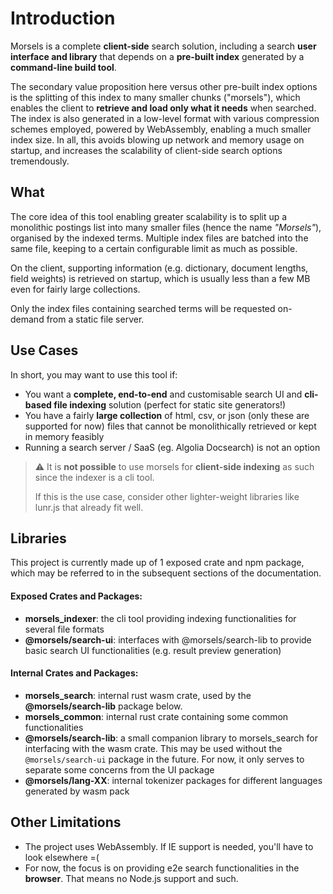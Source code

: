 # Introduction

Morsels is a complete **client-side** search solution, including a search **user interface and library** that depends on a **pre-built index** generated by a **command-line build tool**.

The secondary value proposition here versus other pre-built index options is the splitting of this index to many smaller chunks ("morsels"), which enables the client to **retrieve and load only what it needs** when searched. The index is also generated in a low-level format with various compression schemes employed, powered by WebAssembly, enabling a much smaller index size. In all, this avoids blowing up network and memory usage on startup, and increases the scalability of client-side search options tremendously.

## What

The core idea of this tool enabling greater scalability is to split up a monolithic postings list into many smaller files (hence the name *"Morsels"*), organised by the indexed terms. Multiple index files are batched into the same file, keeping to a certain configurable limit as much as possible.

On the client, supporting information (e.g. dictionary, document lengths, field weights) is retrieved on startup, which is usually less than a few MB even for fairly large collections.

Only the index files containing searched terms will be requested on-demand from a static file server.


## Use Cases

In short, you may want to use this tool if:
- You want a **complete, end-to-end** and customisable search UI and **cli-based file indexing** solution (perfect for static site generators!)
- You have a fairly **large collection** of html, csv, or json (only these are supported for now) files that cannot be monolithically retrieved or kept in memory feasibly
- Running a search server / SaaS (eg. Algolia Docsearch) is not an option

> ⚠️ 
> It is **not possible** to use morsels for **client-side indexing** as such since the indexer is a cli tool.
>
> If this is the use case, consider other lighter-weight libraries like lunr.js that already fit well.


## Libraries

This project is currently made up of 1 exposed crate and npm package, which may be referred to in the subsequent sections of the documentation.

#### Exposed Crates and Packages:
- **morsels_indexer**: the cli tool providing indexing functionalities for several file formats
- **@morsels/search-ui**: interfaces with @morsels/search-lib to provide basic search UI functionalities (e.g. result preview generation)

#### Internal Crates and Packages:
- **morsels_search**: internal rust wasm crate, used by the **@morsels/search-lib** package below.
- **morsels_common**: internal rust crate containing some common functionalities
- **@morsels/search-lib**: a small companion library to morsels_search for interfacing with the wasm crate. This may be used without the `@morsels/search-ui` package in the future. For now, it only serves to separate some concerns from the UI package
- **@morsels/lang-XX**: internal tokenizer packages for different languages generated by wasm pack

## Other Limitations

- The project uses WebAssembly. If IE support is needed, you'll have to look elsewhere =(
- For now, the focus is on providing e2e search functionalities in the **browser**. That means no Node.js support and such.
